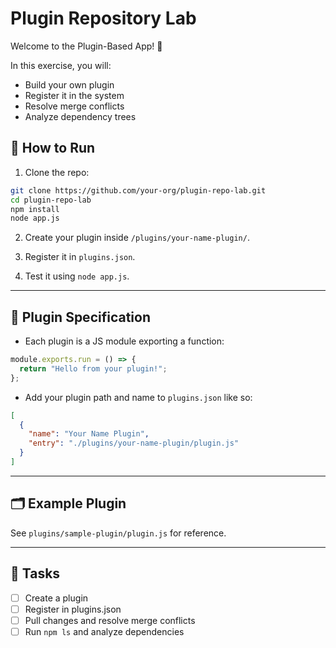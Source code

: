 # Plugin Repository Lab

Welcome to the Plugin-Based App! 🎉

In this exercise, you will:
- Build your own plugin
- Register it in the system
- Resolve merge conflicts
- Analyze dependency trees

## 🔧 How to Run

1. Clone the repo:
```bash
git clone https://github.com/your-org/plugin-repo-lab.git
cd plugin-repo-lab
npm install
node app.js
```

2. Create your plugin inside `/plugins/your-name-plugin/`.

3. Register it in `plugins.json`.

4. Test it using `node app.js`.

---

## 🧩 Plugin Specification

- Each plugin is a JS module exporting a function:
```js
module.exports.run = () => {
  return "Hello from your plugin!";
};
```

- Add your plugin path and name to `plugins.json` like so:
```json
[
  {
    "name": "Your Name Plugin",
    "entry": "./plugins/your-name-plugin/plugin.js"
  }
]
```

---

## 🗂 Example Plugin

See `plugins/sample-plugin/plugin.js` for reference.

---

## 🧪 Tasks

- [ ] Create a plugin
- [ ] Register in plugins.json
- [ ] Pull changes and resolve merge conflicts
- [ ] Run `npm ls` and analyze dependencies
